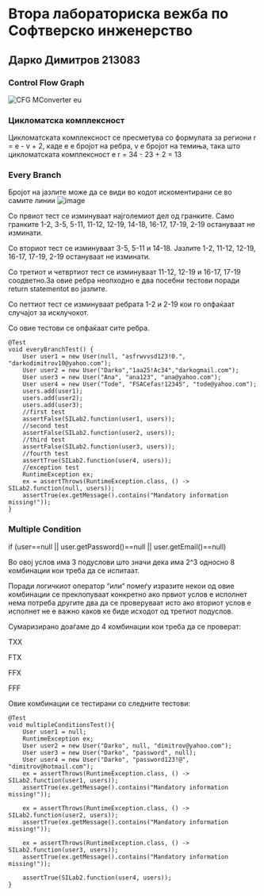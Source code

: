 # Втора лабораториска вежба по Софтверско инженерство
## Дарко Димитров 213083
### Control Flow Graph
![CFG  MConverter eu](https://github.com/DarkoDimitrov/SI_2023_lab2_213083/assets/128037328/8834541f-9012-4667-bc8d-4343b9f978b8)
### Цикломатска комплексност
Цикломатската комплексност се пресметува со формулата за региони r = e - v + 2, каде е е бројот на ребра, v е бројот на темиња, така што цикломатската комплексност е r = 34 - 23 + 2 = 13
### Every Branch
Бројот на јазлите може да се види во кодот искоментирани се во самите линии
![image](https://github.com/DarkoDimitrov/SI_2023_lab2_213083/assets/128037328/b2a30a5d-b321-4f31-ba49-bf76a7974262)

Со првиот тест се изминуваат најголемиот дел од гранките. Само гранките 1-2, 3-5, 5-11, 11-12, 12-19, 14-18, 16-17,  17-19, 2-19 остануваат не изминати.

Со вториот тест се изминуваат 3-5, 5-11 и 14-18. Јазлите 1-2, 11-12, 12-19, 16-17, 17-19, 2-19 остануваат не изминати.

Со третиот и четвртиот тест се изминуваат 11-12, 12-19 и 16-17, 17-19 соодветно.За овие ребра неопходно е два посебни тестови поради return statementot во јазлите.

Со петтиот тест се изминуваат ребрата 1-2 и 2-19 кои го опфаќаат случајот за исклучокот.

Со овие тестови се опфаќаат сите ребра.



    @Test
    void everyBranchTest() {
        User user1 = new User(null, "asfrwvvsd123!0.", "darkodimitrov10@yahoo.com");
        User user2 = new User("Darko","1aa25!Ac34","darkogmail.com");
        User user3 = new User("Ana", "ana123", "ana@yahoo.com");
        User user4 = new User("Tode", "FSACefas!12345", "tode@yahoo.com");
        users.add(user1);
        users.add(user2);
        users.add(user3);
        //first test
        assertFalse(SILab2.function(user1, users));
        //second test
        assertFalse(SILab2.function(user2, users));
        //third test
        assertFalse(SILab2.function(user3, users));
        //fourth test
        assertTrue(SILab2.function(user4, users));
        //exception test
        RuntimeException ex;
        ex = assertThrows(RuntimeException.class, () -> SILab2.function(null, users));
        assertTrue(ex.getMessage().contains("Mandatory information missing!"));
    }
    
### Multiple Condition
if (user==null || user.getPassword()==null || user.getEmail()==null)

Во овој услов има 3 подуслови што значи дека има 2^3 односно 8 комбинации кои треба да се испитаат.

Поради логичкиот оператор “или“ помеѓу изразите некои од овие комбинации се преклопуваат конкретно ако првиот услов е исполнет нема потреба другите два да се проверуваат исто ако вториот услов е исполнет не е важно каков ке биде исходот од третиот подуслов.

Сумаризирано доаѓаме до 4 комбинации кои треба да се проверат:

TXX

FTX

FFX

FFF

Овие комбинации се тестирани со следните тестови:



    @Test
    void multipleConditionsTest(){
        User user1 = null;
        RuntimeException ex;
        User user2 = new User("Darko", null, "dimitrov@yahoo.com");
        User user3 = new User("Darko", "password", null);
        User user4 = new User("Darko", "password123!@", "dimitrov@hotmail.com");
        ex = assertThrows(RuntimeException.class, () -> SILab2.function(user1, users));
        assertTrue(ex.getMessage().contains("Mandatory information missing!"));

        ex = assertThrows(RuntimeException.class, () -> SILab2.function(user2, users));
        assertTrue(ex.getMessage().contains("Mandatory information missing!"));

        ex = assertThrows(RuntimeException.class, () -> SILab2.function(user3, users));
        assertTrue(ex.getMessage().contains("Mandatory information missing!"));

        assertTrue(SILab2.function(user4, users));
    }

